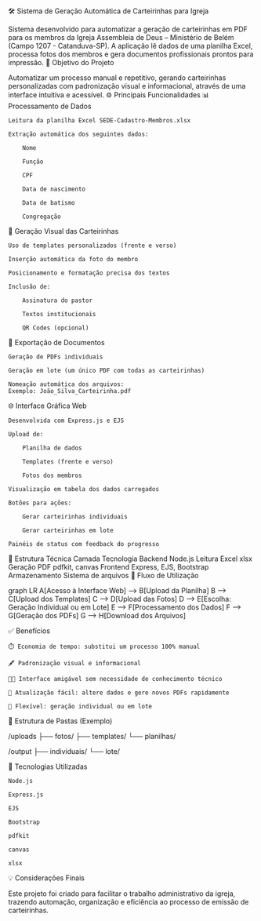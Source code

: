 🛠️ Sistema de Geração Automática de Carteirinhas para Igreja

Sistema desenvolvido para automatizar a geração de carteirinhas em PDF para os membros da Igreja Assembleia de Deus – Ministério de Belém (Campo 1207 - Catanduva-SP). A aplicação lê dados de uma planilha Excel, processa fotos dos membros e gera documentos profissionais prontos para impressão.
🎯 Objetivo do Projeto

Automatizar um processo manual e repetitivo, gerando carteirinhas personalizadas com padronização visual e informacional, através de uma interface intuitiva e acessível.
⚙️ Principais Funcionalidades
📊 Processamento de Dados

    Leitura da planilha Excel SEDE-Cadastro-Membros.xlsx

    Extração automática dos seguintes dados:

        Nome

        Função

        CPF

        Data de nascimento

        Data de batismo

        Congregação

🎨 Geração Visual das Carteirinhas

    Uso de templates personalizados (frente e verso)

    Inserção automática da foto do membro

    Posicionamento e formatação precisa dos textos

    Inclusão de:

        Assinatura do pastor

        Textos institucionais

        QR Codes (opcional)

📄 Exportação de Documentos

    Geração de PDFs individuais

    Geração em lote (um único PDF com todas as carteirinhas)

    Nomeação automática dos arquivos:
    Exemplo: João_Silva_Carteirinha.pdf

🌐 Interface Gráfica Web

    Desenvolvida com Express.js e EJS

    Upload de:

        Planilha de dados

        Templates (frente e verso)

        Fotos dos membros

    Visualização em tabela dos dados carregados

    Botões para ações:

        Gerar carteirinhas individuais

        Gerar carteirinhas em lote

    Painéis de status com feedback do progresso

🧱 Estrutura Técnica
Camada	Tecnologia
Backend	Node.js
Leitura Excel	xlsx
Geração PDF	pdfkit, canvas
Frontend	Express, EJS, Bootstrap
Armazenamento	Sistema de arquivos
🔁 Fluxo de Utilização

graph LR
A[Acesso à Interface Web] --> B[Upload da Planilha]
B --> C[Upload dos Templates]
C --> D[Upload das Fotos]
D --> E[Escolha: Geração Individual ou em Lote]
E --> F[Processamento dos Dados]
F --> G[Geração dos PDFs]
G --> H[Download dos Arquivos]

✅ Benefícios

    ⏱️ Economia de tempo: substitui um processo 100% manual

    🖋️ Padronização visual e informacional

    👨‍💻 Interface amigável sem necessidade de conhecimento técnico

    🔁 Atualização fácil: altere dados e gere novos PDFs rapidamente

    🧩 Flexível: geração individual ou em lote

📁 Estrutura de Pastas (Exemplo)

/uploads
  ├── fotos/
  ├── templates/
  └── planilhas/

/output
  ├── individuais/
  └── lote/

🚀 Tecnologias Utilizadas

    Node.js

    Express.js

    EJS

    Bootstrap

    pdfkit

    canvas

    xlsx

💡 Considerações Finais

Este projeto foi criado para facilitar o trabalho administrativo da igreja, trazendo automação, organização e eficiência ao processo de emissão de carteirinhas.
